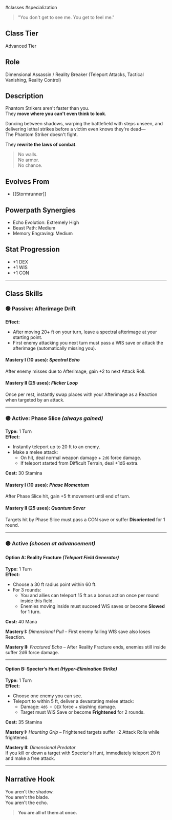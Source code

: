 #classes #specialization 

> "You don't get to see me. You get to feel me."

## Class Tier  
Advanced Tier

## Role  
Dimensional Assassin / Reality Breaker (Teleport Attacks, Tactical Vanishing, Reality Control)

## Description  
Phantom Strikers aren't faster than you.  
They **move where you can't even think to look**.

Dancing between shadows, warping the battlefield with steps unseen, and delivering lethal strikes before a victim even knows they're dead—  
The Phantom Striker doesn't fight.

They **rewrite the laws of combat**.

> No walls.  
> No armor.  
> No chance.

## Evolves From  
- [[Stormrunner]]

## Powerpath Synergies  
- Echo Evolution: Extremely High  
- Beast Path: Medium  
- Memory Engraving: Medium

## Stat Progression  
- +1 DEX  
- +1 WIS  
- +1 CON

---

## Class Skills

### 🟢 Passive: **Afterimage Drift**  
**Effect:**  
- After moving 20+ ft on your turn, leave a spectral afterimage at your starting point.  
- First enemy attacking you next turn must pass a WIS save or attack the afterimage (automatically missing you).

#### Mastery I (10 uses): *Spectral Echo*  
After enemy misses due to Afterimage, gain +2 to next Attack Roll.

#### Mastery II (25 uses): *Flicker Loop*  
Once per rest, instantly swap places with your Afterimage as a Reaction when targeted by an attack.

---

### 🟣 Active: **Phase Slice** *(always gained)*  
**Type:** 1 Turn  
**Effect:**  
- Instantly teleport up to 20 ft to an enemy.  
- Make a melee attack:  
  - On hit, deal normal weapon damage + `2d6` force damage.  
  - If teleport started from Difficult Terrain, deal +1d6 extra.

**Cost:** 30 Stamina

#### Mastery I (10 uses): *Phase Momentum*  
After Phase Slice hit, gain +5 ft movement until end of turn.

#### Mastery II (25 uses): *Quantum Sever*  
Targets hit by Phase Slice must pass a CON save or suffer **Disoriented** for 1 round.

---

### 🟣 Active *(chosen at advancement)*

#### Option A: **Reality Fracture** *(Teleport Field Generator)*  
**Type:** 1 Turn  
**Effect:**  
- Choose a 30 ft radius point within 60 ft.  
- For 3 rounds:  
  - You and allies can teleport 15 ft as a bonus action once per round inside this field.  
  - Enemies moving inside must succeed WIS saves or become **Slowed** for 1 turn.

**Cost:** 40 Mana

**Mastery I:** *Dimensional Pull* – First enemy failing WIS save also loses Reaction.

**Mastery II:** *Fractured Echo* – After Reality Fracture ends, enemies still inside suffer 2d6 force damage.

---

#### Option B: **Specter’s Hunt** *(Hyper-Elimination Strike)*  
**Type:** 1 Turn  
**Effect:**  
- Choose one enemy you can see.  
- Teleport to within 5 ft, deliver a devastating melee attack:  
  - Damage: `4d6 + DEX` force + slashing damage.  
  - Target must WIS Save or become **Frightened** for 2 rounds.

**Cost:** 35 Stamina

**Mastery I:** *Haunting Grip* – Frightened targets suffer -2 Attack Rolls while frightened.

**Mastery II:** *Dimensional Predator*  
If you kill or down a target with Specter's Hunt, immediately teleport 20 ft and make a free attack.

---

## Narrative Hook  
You aren't the shadow.  
You aren't the blade.  
You aren't the echo.

> **You are all of them at once.**